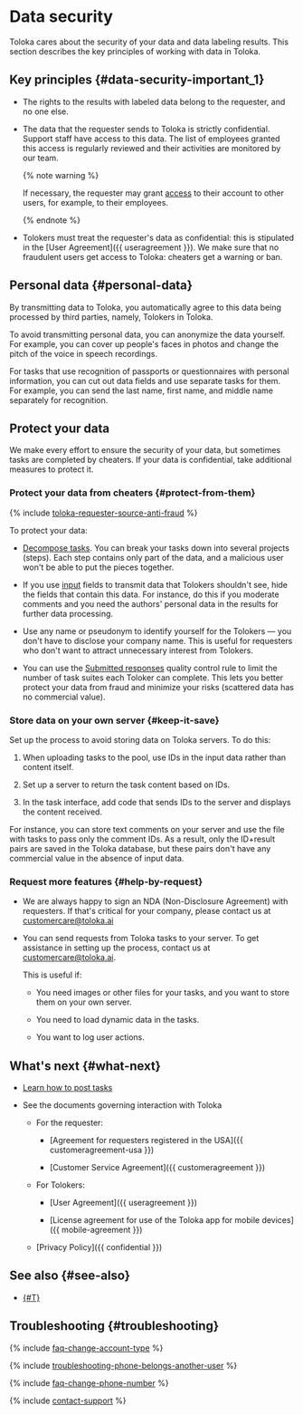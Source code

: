 # Data security

Toloka cares about the security of your data and data labeling results. This section describes the key principles of working with data in Toloka.

## Key principles {#data-security-important_1}

- The rights to the results with labeled data belong to the requester, and no one else.

- The data that the requester sends to Toloka is strictly confidential. Support staff have access to this data. The list of employees granted this access is regularly reviewed and their activities are monitored by our team.

    {% note warning %}

    If necessary, the requester may grant [access](multiple-access.md) to their account to other users, for example, to their employees.

    {% endnote %}

- Tolokers must treat the requester's data as confidential: this is stipulated in the [User Agreement]({{ useragreement }}). We make sure that no fraudulent users get access to Toloka: cheaters get a warning or ban.

## Personal data {#personal-data}

By transmitting data to Toloka, you automatically agree to this data being processed by third parties, namely, Tolokers in Toloka.

To avoid transmitting personal data, you can anonymize the data yourself. For example, you can cover up people's faces in photos and change the pitch of the voice in speech recordings.

For tasks that use recognition of passports or questionnaires with personal information, you can cut out data fields and use separate tasks for them. For example, you can send the last name, first name, and middle name separately for recognition.

## Protect your data

We make every effort to ensure the security of your data, but sometimes tasks are completed by cheaters.
If your data is confidential, take additional measures to protect it.

### Protect your data from cheaters {#protect-from-them}

{% include [toloka-requester-source-anti-fraud](../_includes/toloka-requester-source/id-toloka-requester-source/anti-fraud.md) %}

To protect your data:

- [Decompose tasks](solution-architecture.md#concept_o3r_h4g_nlb). You can break your tasks down into several projects (steps). Each step contains only part of the data, and a malicious user won't be able to put the pieces together.

- If you use [input](../../glossary.md#input-output-data) fields to transmit data that Tolokers shouldn't see, hide the fields that contain this data. For instance, do this if you moderate comments and you need the authors' personal data in the results for further data processing.

- Use any name or pseudonym to identify yourself for the Tolokers — you don't have to disclose your company name. This is useful for requesters who don't want to attract unnecessary interest from Tolokers.

- You can use the [Submitted responses](submitted-answers.md#rule) quality control rule to limit the number of task suites each Toloker can complete. This lets you better protect your data from fraud and minimize your risks (scattered data has no commercial value).

### Store data on your own server {#keep-it-save}

Set up the process to avoid storing data on Toloka servers. To do this:

1. When uploading tasks to the pool, use IDs in the input data rather than content itself.

1. Set up a server to return the task content based on IDs.

1. In the task interface, add code that sends IDs to the server and displays the content received.

For instance, you can store text comments on your server and use the file with tasks to pass only the comment IDs. As a result, only the ID+result pairs are saved in the Toloka database, but these pairs don't have any commercial value in the absence of input data.

### Request more features {#help-by-request}

- We are always happy to sign an NDA (Non-Disclosure Agreement) with requesters. If that's critical for your company, please contact us at [customercare@toloka.ai](mailto:customercare@toloka.ai)

- You can send requests from Toloka tasks to your server. To get assistance in setting up the process, contact us at [customercare@toloka.ai](mailto:customercare@toloka.ai).

    This is useful if:

    - You need images or other files for your tasks, and you want to store them on your own server.

    - You need to load dynamic data in the tasks.

    - You want to log user actions.

## What's next {#what-next}

- [Learn how to post tasks](first-project.md)

- See the documents governing interaction with Toloka

    - For the requester:

        - [Agreement for requesters registered in the USA]({{ customeragreement-usa }})

        - [Customer Service Agreement]({{ customeragreement }})

    - For Tolokers:

        - [User Agreement]({{ useragreement }})

        - [License agreement for use of the Toloka app for mobile devices]({{ mobile-agreement }})

    - [Privacy Policy]({{ confidential }})

## See also {#see-also}

- [{#T}](cloud-storage.md)

## Troubleshooting {#troubleshooting}

{% include [faq-change-account-type](../_includes/faq/register-and-start/change-account-type.md) %}

{% include [troubleshooting-phone-belongs-another-user](../_includes/troubleshooting/register-and-start/phone-belongs-another-user.md) %}

{% include [faq-change-phone-number](../_includes/faq/register-and-start/change-phone-number.md) %}

{% include [contact-support](../_includes/contact-support.md) %}